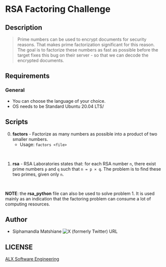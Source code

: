 # RSA Factoring Challenge

## Description
> Prime numbers can be used to encrypt documents for security reasons. That makes prime factorization significant for this reason. The goal is to factorize these numbers as fast as possible before the target fixes this bug on their server - so that we can decode the encrypted documents.

## Requirements

### General
- You can choose the language of your choice.
- OS needs to be Standard Ubuntu 20.04 LTS/

## Scripts
0. **factors** - Factorize as many numbers as possible into a product of two smaller numbers.
    * Usage: `factors <file>`
<br>

1. **rsa** - RSA Laboratories states that: for each RSA number `n`, there exist prime numbers `p` and `q` such that `n = p × q`. The problem is to find these two primes, given only `n`.
<br>

**NOTE**: the **rsa_python** file can also be used to solve problem 1. It is used mainly as an indication that the factoring problem can consume a lot of computing resources.
<br>

## Author
* Siphamandla Matshiane ![X (formerly Twitter) URL](https://img.shields.io/twitter/url?url=https%3A%2F%2Fww.twitter.com%2Fsbumatshiane916)

## LICENSE
[ALX Software Engineering](https://www.alxafrica.com/software-engineering/)
